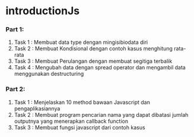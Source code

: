 # introductionJs

### Part 1:
1. Task 1 : Membuat data type dengan mingisibiodata diri
2. Task 2 : Membuat Kondisional dengan contoh kasus menghitung rata-rata
3. Task 3 : Membuat Perulangan dengan membuat segitiga terbalik
4. Task 4 : Mengubah data dengan spread operator dan mengambil data menggunakan destructuring

### Part 2:
1. Task 1 : Menjelaskan 10 method bawaan Javascript dan pengaplikasiannya
2. Task 2 : Membuat program pencarian nama yang dapat dibatasi jumlah outputnya yang menerapkan callback function 
3. Task 3 : Membuat fungsi javascript dari contoh kasus
